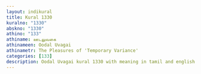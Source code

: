 ```yaml
---
layout: indikural
title: Kural 1330
kuralno: "1330"
abskno: "1330"
athino: "133"
athiname: ஊடலுவகை
athinameen: Oodal Uvagai
athinametr: The Pleasures of 'Temporary Variance'
categories: [133]
description: Oodal Uvagai kural 1330 with meaning in tamil and english 
---
```


